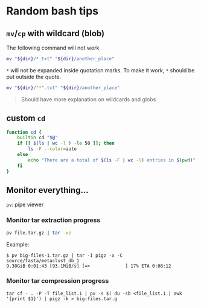 # Random bash tips

## `mv`/`cp` with wildcard (blob)

The following command will not work

```bash
mv "${dir}/*.txt" "${dir}/another_place"
```

`*` will not be expanded inside quotation marks. To make it work, `*` should be
put outside the quote.

```bash
mv "${dir}/"*".txt" "${dir}/another_place"
```

> Should have more explanation on wildcards and globs

## custom `cd`

```bash
function cd {
    builtin cd "$@"
    if [[ $(ls | wc -l ) -le 50 ]]; then
        ls -F --color=auto
    else
        echo "There are a total of $(ls -F | wc -l) entries in $(pwd)"
    fi
}
```

## Monitor everything...

`pv`: pipe viewer

### Monitor tar extraction progress

```bash
pv file.tar.gz | tar -xz
```

Example:

```shell
$ pv big-files-1.tar.gz | tar -I pigz -x -C source/fasta/metaclust_db_1
9.30GiB 0:01:43 [93.1MiB/s] [=>             ] 17% ETA 0:08:12
```

### Monitor tar compression progress

```shell
tar cf - . -P -T file_list.1 | pv -s $( du -sb <file_list.1 | awk '{print $1}') | pigz -k > big-files.tar.g
```
